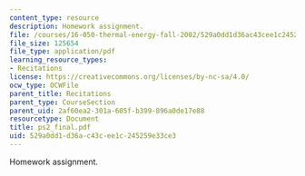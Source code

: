 ```yaml
---
content_type: resource
description: Homework assignment.
file: /courses/16-050-thermal-energy-fall-2002/529a0dd1d36ac43cee1c245259e33ce3_ps2_final.pdf
file_size: 125654
file_type: application/pdf
learning_resource_types:
- Recitations
license: https://creativecommons.org/licenses/by-nc-sa/4.0/
ocw_type: OCWFile
parent_title: Recitations
parent_type: CourseSection
parent_uid: 2af60ea2-301a-605f-b399-896a0de17e88
resourcetype: Document
title: ps2_final.pdf
uid: 529a0dd1-d36a-c43c-ee1c-245259e33ce3
---
```

Homework assignment.